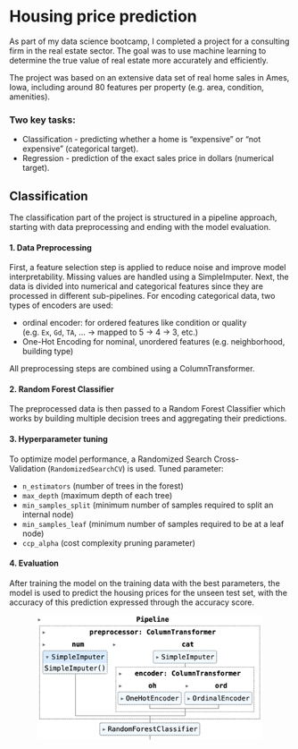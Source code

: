 # Housing price prediction

As part of my data science bootcamp, I completed a project for a consulting firm in the real estate sector. The goal was to use machine learning to determine the true value of real estate more accurately and efficiently.

The project was based on an extensive data set of real home sales in Ames, Iowa, including around 80 features per property (e.g. area, condition, amenities).

### Two key tasks:

- Classification - predicting whether a home is “expensive” or “not expensive” (categorical target).
- Regression - prediction of the exact sales price in dollars (numerical target).


## Classification


The classification part of the project is structured in a pipeline approach, starting with data preprocessing and ending with the model evaluation.


#### 1. Data Preprocessing

First, a feature selection step is applied to reduce noise and improve model interpretability. Missing values are handled using a SimpleImputer.
Next, the data is divided into numerical and categorical features since they are processed in different sub-pipelines. For encoding categorical data, two types of encoders are used:

- ordinal encoder: for ordered features like condition or quality (e.g. `Ex`, `Gd`, `TA`, ... → mapped to 5 → 4 → 3, etc.)
- One-Hot Encoding for nominal, unordered features (e.g. neighborhood, building type)

All preprocessing steps are combined using a ColumnTransformer.

#### 2. Random Forest Classifier
The preprocessed data is then passed to a Random Forest Classifier which works by building multiple decision trees and aggregating their predictions.

#### 3. Hyperparameter tuning
To optimize model performance, a Randomized Search Cross-Validation (`RandomizedSearchCV`) is used. 
Tuned parameter:
- `n_estimators` (number of trees in the forest)
- `max_depth` (maximum depth of each tree)
- `min_samples_split` (minimum number of samples required to split an internal node)
- `min_samples_leaf` (minimum number of samples required to be at a leaf node)
- `ccp_alpha` (cost complexity pruning parameter)

#### 4. Evaluation
After training the model on the training data with the best parameters, the model is used to predict the housing prices for the unseen test set, with the accuracy of this prediction expressed through the accuracy score.


<div align="center">
  <picture>
    <source media="(prefers-color-scheme: dark)" srcset="https://github.com/acejolanda/supervised_housing/blob/main/pipeline.png?raw=true">
    <source media="(prefers-color-scheme: light)" srcset="https://github.com/acejolanda/supervised_housing/blob/main/pipeline.png?raw=true">
    <img alt="Schema Diagramm" src="https://github.com/acejolanda/supervised_housing/blob/main/pipeline.png?raw=true" width="80%">
  </picture>
</div>